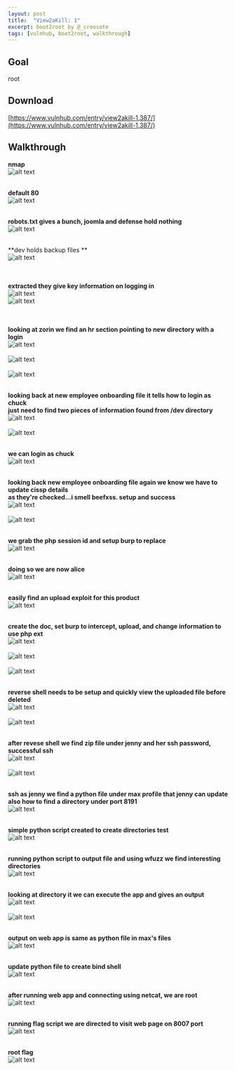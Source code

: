 ```yaml
---
layout: post
title:  "View2aKill: 1"
excerpt: boot2root by @_creosote
tags: [vulnhub, boot2root, walkthrough]
---
```


## Goal #
root

## Download #
[https://www.vulnhub.com/entry/view2akill-1,387/](https://www.vulnhub.com/entry/view2akill-1,387/)

## Walkthrough #

**nmap**
<br>![alt text](../vulnhub/View2aKill_1/nmap.png)
<br><br>

**default 80**
<br>![alt text](../vulnhub/View2aKill_1/default80.png)
<br><br>

**robots.txt gives a bunch, joomla and defense hold nothing**
<br>![alt text](../vulnhub/View2aKill_1/robots.png)
<br><br>

**dev holds backup files **
<br>![alt text](../vulnhub/View2aKill_1/80dev.png)<br>
<br><br>

**extracted they give key information on logging in**
<br>![alt text](../vulnhub/View2aKill_1/bak_files.png)
<br>![alt text](../vulnhub/View2aKill_1/files.png)<br>
<br><br>

**looking at zorin we find an hr section pointing to new directory with a login**
<br>![alt text](../vulnhub/View2aKill_1/80zorin.png)<br>
<br>![alt text](../vulnhub/View2aKill_1/zorin_hr.png)<br>
<br>![alt text](../vulnhub/View2aKill_1/sentrifugo.png)
<br><br>

**looking back at new employee onboarding file it tells how to login as chuck**<br>
**just need to find two pieces of information found from /dev directory**
<br>![alt text](../vulnhub/View2aKill_1/remote.png)<br>
<br>![alt text](../vulnhub/View2aKill_1/hid.png)
<br><br>

**we can login as chuck**
<br>![alt text](../vulnhub/View2aKill_1/chuck_access.png)
<br><br>

**looking back new employee onboarding file again we know we have to update cissp details**<br>
**as they're checked...i smell beefxss.  setup and success**
<br>![alt text](../vulnhub/View2aKill_1/cissp_beef.png)<br>
<br>![alt text](../vulnhub/View2aKill_1/beef.png)
<br><br>

**we grab the php session id and setup burp to replace**
<br>![alt text](../vulnhub/View2aKill_1/phpsess.png)
<br><br>

**doing so we are now alice**
<br>![alt text](../vulnhub/View2aKill_1/alice.png)
<br><br>

**easily find an upload exploit for this product**
<br>![alt text](../vulnhub/View2aKill_1/upload_exploit.png)
<br><br>

**create the doc, set burp to intercept, upload, and change information to use php ext**
<br>![alt text](../vulnhub/View2aKill_1/php_rev_doc.png)<br>
<br>![alt text](../vulnhub/View2aKill_1/burp_intercept.png)<br>
<br>![alt text](../vulnhub/View2aKill_1/uploaded.png)
<br><br>

**reverse shell needs to be setup and quickly view the uploaded file before deleted**
<br>![alt text](../vulnhub/View2aKill_1/quick_view.png)<br>
<br>![alt text](../vulnhub/View2aKill_1/reverse.png)
<br><br>

**after revese shell we find zip file under jenny and her ssh password, successful ssh**
<br>![alt text](../vulnhub/View2aKill_1/jenny_files.png)<br>
<br>![alt text](../vulnhub/View2aKill_1/ssh_jenny.png)
<br><br>

**ssh as jenny we find a python file under max profile that jenny can update**<br>
**also how to find a directory under port 8191**
<br>![alt text](../vulnhub/View2aKill_1/max_files.png)
<br><br>

**simple python script created to create directories test**
<br>![alt text](../vulnhub/View2aKill_1/hash_py.png)
<br><br>

**running python script to output file and using wfuzz we find interesting directories**
<br>![alt text](../vulnhub/View2aKill_1/wfuzz.png)
<br><br>

**looking at directory it we can execute the app and gives an output**
<br>![alt text](../vulnhub/View2aKill_1/default_appexe.png)<br>
<br>![alt text](../vulnhub/View2aKill_1/runapp.png)
<br><br>

**output on web app is same as python file in max's files**
<br>![alt text](../vulnhub/View2aKill_1/aview.png)
<br><br>

**update python file to create bind shell**
<br>![alt text](../vulnhub/View2aKill_1/update_aview.png)
<br><br>

**after running web app and connecting using netcat, we are root**
<br>![alt text](../vulnhub/View2aKill_1/root.png)
<br><br>

**running flag script we are directed to visit web page on 8007 port**
<br>![alt text](../vulnhub/View2aKill_1/run_me.png)
<br><br>

**root flag**
<br>![alt text](../vulnhub/View2aKill_1/root_flag.png)
<br><br>




